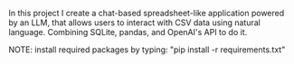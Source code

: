 In this project I create a chat-based spreadsheet-like application powered by an LLM, that allows users to interact with CSV data using natural language. Combining SQLite, pandas, and OpenAI's API to do it.

NOTE: install required packages by typing: "pip install -r requirements.txt"

